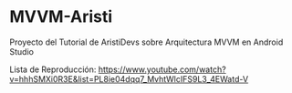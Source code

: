 # MVVM-Aristi
Proyecto del Tutorial de AristiDevs sobre Arquitectura MVVM en Android Studio

Lista de Reproducción:
https://www.youtube.com/watch?v=hhhSMXi0R3E&list=PL8ie04dqq7_MvhtWlcIFS9L3_4EWatd-V

